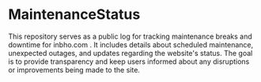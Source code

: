 # MaintenanceStatus
This repository serves as a public log for tracking maintenance breaks and downtime for inbho.com . It includes details about scheduled maintenance, unexpected outages, and updates regarding the website's status. The goal is to provide transparency and keep users informed about any disruptions or improvements being made to the site.
